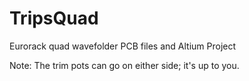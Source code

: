 # TripsQuad
Eurorack quad wavefolder PCB files and Altium Project


Note: The trim pots can go on either side; it's up to you. 

